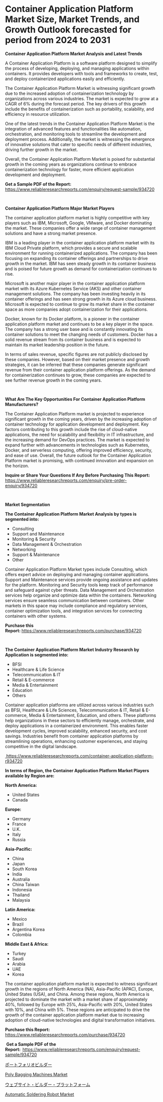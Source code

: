 <p><h1>Container Application Platform Market Size, Market Trends, and Growth Outlook forecasted for period from 2024 to 2031</h1></p><p><strong>Container Application Platform Market Analysis and Latest Trends</strong></p>
<p><p>A Container Application Platform is a software platform designed to simplify the process of developing, deploying, and managing applications within containers. It provides developers with tools and frameworks to create, test, and deploy containerized applications easily and efficiently.</p><p>The Container Application Platform Market is witnessing significant growth due to the increased adoption of containerization technology by organizations across various industries. The market is expected to grow at a CAGR of 6% during the forecast period. The key drivers of this growth include the benefits of containerization such as portability, scalability, and efficiency in resource utilization. </p><p>One of the latest trends in the Container Application Platform Market is the integration of advanced features and functionalities like automation, orchestration, and monitoring tools to streamline the development and deployment process. Additionally, the market is witnessing the emergence of innovative solutions that cater to specific needs of different industries, driving further growth in the market.</p><p>Overall, the Container Application Platform Market is poised for substantial growth in the coming years as organizations continue to embrace containerization technology for faster, more efficient application development and deployment.</p></p>
<p><strong>Get a Sample PDF of the Report:&nbsp;</strong> <a href="https://www.reliableresearchreports.com/enquiry/request-sample/934720">https://www.reliableresearchreports.com/enquiry/request-sample/934720</a></p>
<p>&nbsp;</p>
<p><strong>Container Application Platform Major Market Players</strong></p>
<p><p>The container application platform market is highly competitive with key players such as IBM, Microsoft, Google, VMware, and Docker dominating the market. These companies offer a wide range of container management solutions and have a strong market presence.</p><p>IBM is a leading player in the container application platform market with its IBM Cloud Private platform, which provides a secure and scalable environment for running containerized applications. The company has been focusing on expanding its container offerings and partnerships to drive growth in the market. IBM has seen steady growth in its container business and is poised for future growth as demand for containerization continues to rise.</p><p>Microsoft is another major player in the container application platform market with its Azure Kubernetes Service (AKS) and other container management solutions. The company has been investing heavily in its container offerings and has seen strong growth in its Azure cloud business. Microsoft is expected to continue to grow its market share in the container space as more companies adopt containerization for their applications.</p><p>Docker, known for its Docker platform, is a pioneer in the container application platform market and continues to be a key player in the space. The company has a strong user base and is constantly innovating its container solutions to meet the changing needs of customers. Docker has a solid revenue stream from its container business and is expected to maintain its market leadership position in the future.</p><p>In terms of sales revenue, specific figures are not publicly disclosed by these companies. However, based on their market presence and growth strategies, it can be inferred that these companies generate significant revenue from their container application platform offerings. As the demand for containerization continues to grow, these companies are expected to see further revenue growth in the coming years.</p></p>
<p>&nbsp;</p>
<p><strong>What Are The Key Opportunities For Container Application Platform Manufacturers?</strong></p>
<p><p>The Container Application Platform market is projected to experience significant growth in the coming years, driven by the increasing adoption of container technology for application development and deployment. Key factors contributing to this growth include the rise of cloud-native applications, the need for scalability and flexibility in IT infrastructure, and the increasing demand for DevOps practices. The market is expected to expand further with advancements in technologies such as Kubernetes, Docker, and serverless computing, offering improved efficiency, security, and ease of use. Overall, the future outlook for the Container Application Platform market is promising, with continued innovation and expansion on the horizon.</p></p>
<p><strong>Inquire or Share Your Questions If Any Before Purchasing This Report:</strong> <a href="https://www.reliableresearchreports.com/enquiry/pre-order-enquiry/934720">https://www.reliableresearchreports.com/enquiry/pre-order-enquiry/934720</a></p>
<p>&nbsp;</p>
<p><strong>Market Segmentation</strong></p>
<p><strong>The Container Application Platform Market Analysis by types is segmented into:</strong></p>
<p><ul><li>Consulting</li><li>Support and Maintenance</li><li>Monitoring & Security</li><li>Data Management & Orchestration</li><li>Networking</li><li>Support & Maintenance</li><li>Other</li></ul></p>
<p><p>Container Application Platform Market types include Consulting, which offers expert advice on deploying and managing container applications. Support and Maintenance services provide ongoing assistance and updates for the platform. Monitoring and Security tools keep track of performance and safeguard against cyber threats. Data Management and Orchestration services help organize and optimize data within the containers. Networking services ensure seamless communication between containers. Other markets in this space may include compliance and regulatory services, container optimization tools, and integration services for connecting containers with other systems.</p></p>
<p><strong>Purchase this Report:&nbsp;</strong><a href="https://www.reliableresearchreports.com/purchase/934720">https://www.reliableresearchreports.com/purchase/934720</a></p>
<p>&nbsp;</p>
<p><strong>The Container Application Platform Market Industry Research by Application is segmented into:</strong></p>
<p><ul><li>BFSI</li><li>Healthcare & Life Science</li><li>Telecommunication & IT</li><li>Retail & E-commerce</li><li>Media & Entertainment</li><li>Education</li><li>Others</li></ul></p>
<p><p>Container application platforms are utilized across various industries such as BFSI, Healthcare & Life Sciences, Telecommunication & IT, Retail & E-commerce, Media & Entertainment, Education, and others. These platforms help organizations in these sectors to efficiently manage, orchestrate, and deploy applications in a containerized environment. This enables faster development cycles, improved scalability, enhanced security, and cost savings. Industries benefit from container application platforms by streamlining operations, enhancing customer experiences, and staying competitive in the digital landscape.</p></p>
<p><a href="https://www.reliableresearchreports.com/container-application-platform-r934720">&nbsp;https://www.reliableresearchreports.com/container-application-platform-r934720</a></p>
<p><strong>In terms of Region, the Container Application Platform Market Players available by Region are:</strong></p>
<p>
    <p> <strong> North America: </strong>
        <ul>
            <li>United States</li>
            <li>Canada</li>
        </ul>
        </p> 
    <p> <strong> Europe: </strong>
        <ul>
            <li>Germany</li>
            <li>France</li>
            <li>U.K.</li>
            <li>Italy</li>
            <li>Russia</li>
        </ul>
        </p> 
    <p> <strong> Asia-Pacific: </strong>
        <ul>
            <li>China</li>
            <li>Japan</li>
            <li>South Korea</li>
            <li>India</li>
            <li>Australia</li>
            <li>China Taiwan</li>
            <li>Indonesia</li>
            <li>Thailand</li>
            <li>Malaysia</li>
        </ul>
        </p> 
    <p> <strong> Latin America: </strong>
        <ul>
            <li>Mexico</li>
            <li>Brazil</li>
            <li>Argentina Korea</li>
            <li>Colombia</li>
        </ul>
        </p> 
    <p> <strong> Middle East & Africa: </strong>
        <ul>
            <li>Turkey</li>
            <li>Saudi</li>
            <li>Arabia</li>
            <li>UAE</li>
            <li>Korea</li>
        </ul>
    </p>
    </p>
<p><p>The container application platform market is expected to witness significant growth in the regions of North America (NA), Asia-Pacific (APAC), Europe, United States (USA), and China. Among these regions, North America is projected to dominate the market with a market share of approximately 40%, followed by Europe with 25%, Asia-Pacific with 20%, United States with 10%, and China with 5%. These regions are anticipated to drive the growth of the container application platform market due to increasing adoption of cloud-native technologies and digital transformation initiatives.</p></p>
<p><strong>Purchase this Report: </strong><a href="https://www.reliableresearchreports.com/purchase/934720">https://www.reliableresearchreports.com/purchase/934720</a></p>
<p>&nbsp;<strong>Get a Sample PDF of the Report:&nbsp;&nbsp;</strong><a href="https://www.reliableresearchreports.com/enquiry/request-sample/934720">https://www.reliableresearchreports.com/enquiry/request-sample/934720</a></p>
<p><strong></strong></p>
<p><p><a href="https://github.com/klon646/Market-Research-Report-List-1/blob/main/417089755140.md">ポートフォリオビルダー</a></p><p><a href="https://www.linkedin.com/pulse/poly-bagging-machines-market-share-evolution-growth-trends-oo7ac">Poly Bagging Machines Market</a></p><p><a href="https://github.com/EstaSprer20231/Market-Research-Report-List-1/blob/main/162485755139.md">ウェブサイト・ビルダー・プラットフォーム</a></p><p><a href="https://www.linkedin.com/pulse/automatic-soldering-robot-market-size-reveals-best-marketing-7wdzc">Automatic Soldering Robot Market</a></p></p>